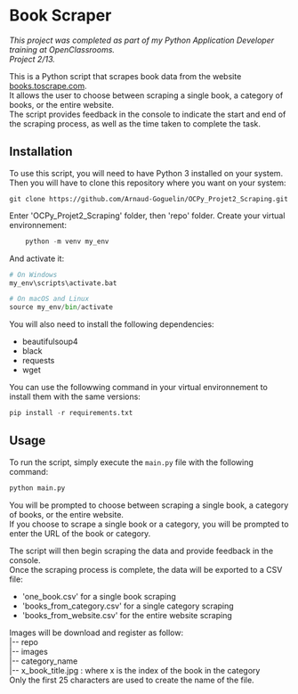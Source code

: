 # Book Scraper

*This project was completed as part of my Python Application Developer training at OpenClassrooms.*  
*Project 2/13.* 

This is a Python script that scrapes book data from the website [books.toscrape.com](http://books.toscrape.com/).  
It allows the user to choose between scraping a single book, a category of books, or the entire website.  
The script provides feedback in the console to indicate the start and end of the scraping process, as well as the time taken to complete the task.


## Installation

To use this script, you will need to have Python 3 installed on your system.  
Then you will have to clone this repository where you want on your system:
 ```
 git clone https://github.com/Arnaud-Goguelin/OCPy_Projet2_Scraping.git
 ```
 Enter 'OCPy_Projet2_Scraping' folder, then 'repo' folder.
 Create your virtual environnement:
 ```python
     python -m venv my_env
 ```
 And activate it:
 ```python
 # On Windows
 my_env\scripts\activate.bat

 # On macOS and Linux
 source my_env/bin/activate
 ```
You will also need to install the following dependencies:

- beautifulsoup4
- black
- requests
- wget

You can use the followwing command in your virtual environnement to install them with the same versions:
```python
pip install -r requirements.txt
```

## Usage

To run the script, simply execute the `main.py` file with the following command:
```python
python main.py
```
You will be prompted to choose between scraping a single book, a category of books, or the entire website.  
If you choose to scrape a single book or a category, you will be prompted to enter the URL of the book or category.

The script will then begin scraping the data and provide feedback in the console.  
Once the scraping process is complete, the data will be exported to a CSV file:
- 'one_book.csv' for a single book scraping
- 'books_from_category.csv' for a single category scraping
- 'books_from_website.csv' for the entire website scraping

Images will be download and register as follow:  
    |-- repo  
        |-- images  
            |-- category_name  
                |-- x_book_title.jpg : where x is the index of the book in the category  
Only the first 25 characters are used to create the name of the file.

